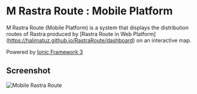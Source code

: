 # M Rastra Route : Mobile Platform 

M Rastra Route (Mobile Platform) is a system that displays the distribution routes of Rastra produced by [Rastra Route in Web Platform] (https://halimatuz.github.io/RastraRoute/dashboard) on an interactive map.



Powered by [Ionic Framework 3](https://ionicframework.com/) 

## Screenshot

![Mobile Rastra Route](https://i.ibb.co/M2rJWph/Mobile-Flow.png)

